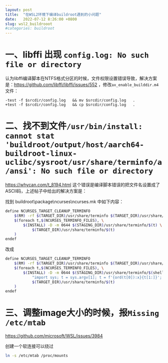 ```yaml
---
layout: post
title:  "在WSL2环境下编译buildroot遇到的小问题"
date:   2022-07-12 8:26:00 +0800
slug: wsl2_buildrooot
#categories: buildroot
---
```


# 一、libffi 出现 `config.log: No such file or directory`

认为libffi编译脚本在NTFS格式分区的时候，文件权限设置错误导致，解决方案是：https://github.com/libffi/libffi/issues/552
，修改`ax_enable_builddir.m4`文件：
```
-test -f $srcdir/config.log   && mv $srcdir/config.log   .
+test -f $srcdir/config.log   && cp $srcdir/config.log   .
```


# 二、找不到文件`/usr/bin/install: cannot stat 'buildroot/output/host/aarch64-buildroot-linux-uclibc/sysroot/usr/share/terminfo/a/ansi': No such file or directory`

https://whycan.com/t_8194.html
这个错误是编译脚本错误的把文件名设置成了ASCII码，上述帖子中给出的解决方案是：

找到 buildroot\package\ncurses\ncurses.mk 中如下内容：

```bash
define NCURSES_TARGET_CLEANUP_TERMINFO
	$(RM) -rf $(TARGET_DIR)/usr/share/terminfo $(TARGET_DIR)/usr/share/tabset
	$(foreach t,$(NCURSES_TERMINFO_FILES), \
		$(INSTALL) -D -m 0644 $(STAGING_DIR)/usr/share/terminfo/$(t) \
			$(TARGET_DIR)/usr/share/terminfo/$(t)
	)
endef
```

改成

```bash
define NCURSES_TARGET_CLEANUP_TERMINFO
	$(RM) -rf $(TARGET_DIR)/usr/share/terminfo $(TARGET_DIR)/usr/share/tabset
	$(foreach t,$(NCURSES_TERMINFO_FILES), \
		$(INSTALL) -D -m 0644 $(STAGING_DIR)/usr/share/terminfo/$(shell python3 -c \
			"import sys; t = sys.argv[1]; t = f'{ord(t[0]):x}{t[1:]}'; print(t)" ${t}) \
			$(TARGET_DIR)/usr/share/terminfo/$(t)
	)
endef
```

# 三、调整image大小的时候，报`Missing /etc/mtab`
https://github.com/microsoft/WSL/issues/3984

创建一个软连接可以绕过
```bash
ln -s /etc/mtab /proc/mounts
```